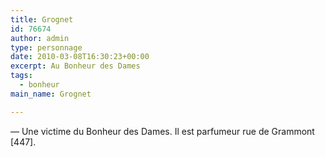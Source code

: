 ```yaml
---
title: Grognet
id: 76674
author: admin
type: personnage
date: 2010-03-08T16:30:23+00:00
excerpt: Au Bonheur des Dames
tags:
  - bonheur
main_name: Grognet

---
```

— Une victime du Bonheur des Dames. Il est parfumeur rue de Grammont [447]. 